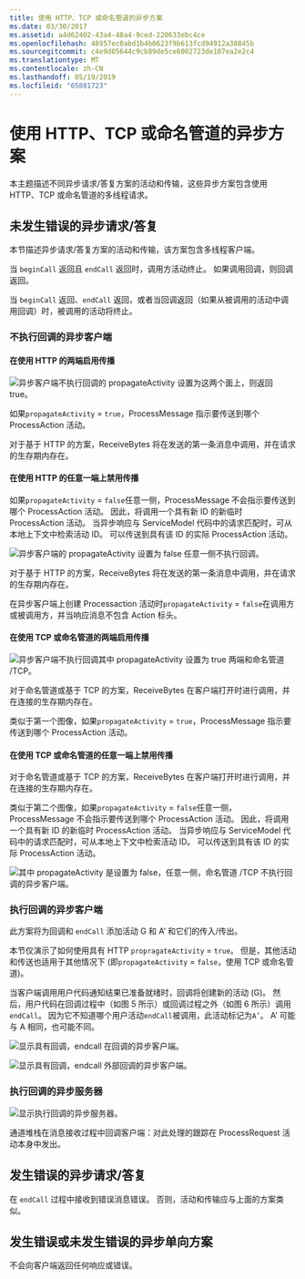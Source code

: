 ```yaml
---
title: 使用 HTTP、TCP 或命名管道的异步方案
ms.date: 03/30/2017
ms.assetid: a4d62402-43a4-48a4-9ced-220633ebc4ce
ms.openlocfilehash: 48957ec0abd1b4b0623f9b613fcd94912a38845b
ms.sourcegitcommit: c4e9d05644c9cb89de5ce6002723de107ea2e2c4
ms.translationtype: MT
ms.contentlocale: zh-CN
ms.lasthandoff: 05/19/2019
ms.locfileid: "65881723"
---
```

# <a name="asynchronous-scenarios-using-http-tcp-or-named-pipe"></a>使用 HTTP、TCP 或命名管道的异步方案
本主题描述不同异步请求/答复方案的活动和传输，这些异步方案包含使用 HTTP、TCP 或命名管道的多线程请求。  
  
## <a name="asynchronous-requestreply-without-errors"></a>未发生错误的异步请求/答复  
 本节描述异步请求/答复方案的活动和传输，该方案包含多线程客户端。  
  
 当 `beginCall` 返回且 `endCall` 返回时，调用方活动终止。 如果调用回调，则回调返回。  
  
 当 `beginCall` 返回、`endCall` 返回，或者当回调返回（如果从被调用的活动中调用回调）时，被调用的活动将终止。  
  
### <a name="asynchronous-client-without-callback"></a>不执行回调的异步客户端  
  
#### <a name="propagation-is-enabled-on-both-sides-using-http"></a>在使用 HTTP 的两端启用传播  
 ![异步客户端不执行回调的 propagateActivity 设置为这两个面上，则返回 true。](./media/asynchronous-scenarios-using-http-tcp-or-named-pipe/asynchronous-client-no-callback.gif)   
  
 如果`propagateActivity` = `true`，ProcessMessage 指示要传送到哪个 ProcessAction 活动。  
  
 对于基于 HTTP 的方案，ReceiveBytes 将在发送的第一条消息中调用，并在请求的生存期内存在。  
  
#### <a name="propagation-is-disabled-on-either-sides-using-http"></a>在使用 HTTP 的任意一端上禁用传播  
 如果`propagateActivity` = `false`任意一侧，ProcessMessage 不会指示要传送到哪个 ProcessAction 活动。 因此，将调用一个具有新 ID 的新临时 ProcessAction 活动。 当异步响应与 ServiceModel 代码中的请求匹配时，可从本地上下文中检索活动 ID。 可以传送到具有该 ID 的实际 ProcessAction 活动。  
  
 ![异步客户端的 propagateActivity 设置为 false 任意一侧不执行回调。](./media/asynchronous-scenarios-using-http-tcp-or-named-pipe/asynchronous-scenario-propagation-disabled-either-side.gif)  
    
 对于基于 HTTP 的方案，ReceiveBytes 将在发送的第一条消息中调用，并在请求的生存期内存在。  
  
 在异步客户端上创建 Processaction 活动时`propagateActivity` = `false`在调用方或被调用方，并当响应消息不包含 Action 标头。  
  
#### <a name="propagation-is-enabled-on-both-sides-using-tcp-or-named-pipe"></a>在使用 TCP 或命名管道的两端启用传播  
 ![异步客户端不执行回调其中 propagateActivity 设置为 true 两端和命名管道 /TCP。](./media/asynchronous-scenarios-using-http-tcp-or-named-pipe/asynchronous-scenario-propagation-enabled-using-tcp.gif)  
  
 对于命名管道或基于 TCP 的方案，ReceiveBytes 在客户端打开时进行调用，并在连接的生存期内存在。  
  
 类似于第一个图像，如果`propagateActivity` = `true`，ProcessMessage 指示要传送到哪个 ProcessAction 活动。  
  
#### <a name="propagation-is-disabled-on-either-sides-using-tcp-or-named-pipe"></a>在使用 TCP 或命名管道的任意一端上禁用传播  
 对于命名管道或基于 TCP 的方案，ReceiveBytes 在客户端打开时进行调用，并在连接的生存期内存在。  
  
 类似于第二个图像，如果`propagateActivity` = `false`任意一侧，ProcessMessage 不会指示要传送到哪个 ProcessAction 活动。 因此，将调用一个具有新 ID 的新临时 ProcessAction 活动。 当异步响应与 ServiceModel 代码中的请求匹配时，可从本地上下文中检索活动 ID。 可以传送到具有该 ID 的实际 ProcessAction 活动。  
  
 ![其中 propagateActivity 是设置为 false，任意一侧，命名管道 /TCP 不执行回调的异步客户端。](./media/asynchronous-scenarios-using-http-tcp-or-named-pipe/asynchronous-scenario-propagation-disabled-using-tcp.gif)  
    
### <a name="asynchronous-client-with-callback"></a>执行回调的异步客户端  
 此方案将为回调和 `endCall` 添加活动 G 和 A’ 和它们的传入/传出。  
  
 本节仅演示了如何使用具有 HTTP `propragateActivity` = `true`。 但是，其他活动和传送也适用于其他情况下 (即`propagateActivity` = `false`，使用 TCP 或命名管道)。  
  
 当客户端调用用户代码通知结果已准备就绪时，回调将创建新的活动 (G)。 然后，用户代码在回调过程中（如图 5 所示）或回调过程之外（如图 6 所示）调用 `endCall`。 因为它不知道哪个用户活动`endCall`被调用，此活动标记为`A’`。 A’ 可能与 A 相同，也可能不同。  
  
 ![显示具有回调，endcall 在回调的异步客户端。](./media/asynchronous-scenarios-using-http-tcp-or-named-pipe/asynchronous-client-callback-endcall-in-callback.gif)  
    
 ![显示具有回调，endcall 外部回调的异步客户端。](./media/asynchronous-scenarios-using-http-tcp-or-named-pipe/asynchronous-client-callback-endcall-outside-callback.gif)  
    
### <a name="asynchronous-server-with-callback"></a>执行回调的异步服务器  
 ![显示执行回调的异步服务器。](./media/asynchronous-scenarios-using-http-tcp-or-named-pipe/asynchronous-server-callback.gif)  
    
 通道堆栈在消息接收过程中回调客户端：对此处理的跟踪在 ProcessRequest 活动本身中发出。  
  
## <a name="asynchronous-requestreply-with-errors"></a>发生错误的异步请求/答复  
 在 `endCall` 过程中接收到错误消息错误。 否则，活动和传输应与上面的方案类似。  
  
## <a name="asynchronous-one-way-with-or-without-errors"></a>发生错误或未发生错误的异步单向方案  
 不会向客户端返回任何响应或错误。
